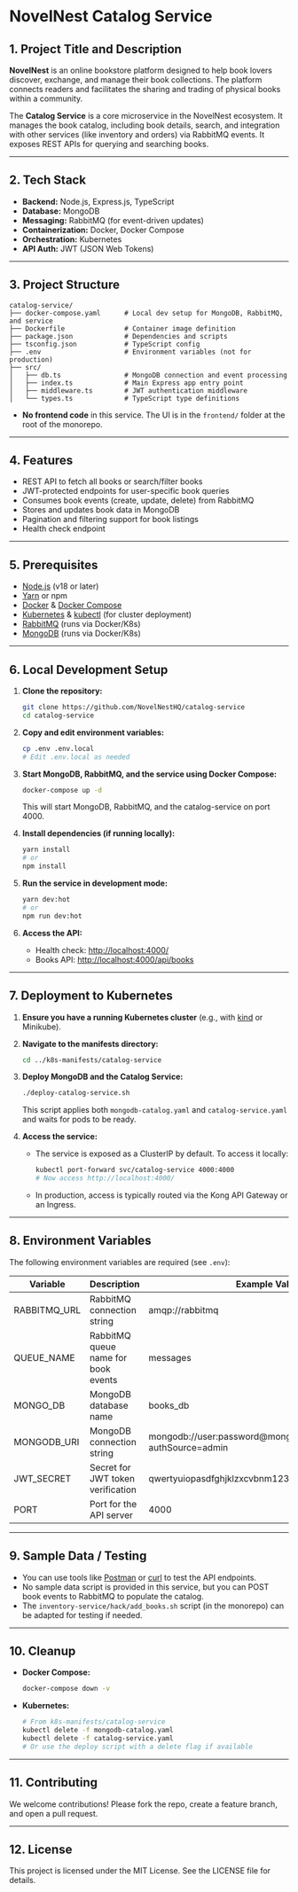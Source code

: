 # NovelNest Catalog Service

## 1. Project Title and Description

**NovelNest** is an online bookstore platform designed to help book lovers discover, exchange, and manage their book collections. The platform connects readers and facilitates the sharing and trading of physical books within a community.

The **Catalog Service** is a core microservice in the NovelNest ecosystem. It manages the book catalog, including book details, search, and integration with other services (like inventory and orders) via RabbitMQ events. It exposes REST APIs for querying and searching books.

---

## 2. Tech Stack

- **Backend:** Node.js, Express.js, TypeScript
- **Database:** MongoDB
- **Messaging:** RabbitMQ (for event-driven updates)
- **Containerization:** Docker, Docker Compose
- **Orchestration:** Kubernetes
- **API Auth:** JWT (JSON Web Tokens)

---

## 3. Project Structure

```
catalog-service/
├── docker-compose.yaml      # Local dev setup for MongoDB, RabbitMQ, and service
├── Dockerfile               # Container image definition
├── package.json             # Dependencies and scripts
├── tsconfig.json            # TypeScript config
├── .env                     # Environment variables (not for production)
├── src/
│   ├── db.ts                # MongoDB connection and event processing
│   ├── index.ts             # Main Express app entry point
│   ├── middleware.ts        # JWT authentication middleware
│   └── types.ts             # TypeScript type definitions
```

- **No frontend code** in this service. The UI is in the `frontend/` folder at the root of the monorepo.

---

## 4. Features

- REST API to fetch all books or search/filter books
- JWT-protected endpoints for user-specific book queries
- Consumes book events (create, update, delete) from RabbitMQ
- Stores and updates book data in MongoDB
- Pagination and filtering support for book listings
- Health check endpoint

---

## 5. Prerequisites

- [Node.js](https://nodejs.org/) (v18 or later)
- [Yarn](https://yarnpkg.com/) or npm
- [Docker](https://www.docker.com/get-started) & [Docker Compose](https://docs.docker.com/compose/)
- [Kubernetes](https://kubernetes.io/) & [kubectl](https://kubernetes.io/docs/tasks/tools/) (for cluster deployment)
- [RabbitMQ](https://www.rabbitmq.com/) (runs via Docker/K8s)
- [MongoDB](https://www.mongodb.com/) (runs via Docker/K8s)

---

## 6. Local Development Setup

1. **Clone the repository:**

   ```bash
   git clone https://github.com/NovelNestHQ/catalog-service
   cd catalog-service
   ```

2. **Copy and edit environment variables:**

   ```bash
   cp .env .env.local
   # Edit .env.local as needed
   ```

3. **Start MongoDB, RabbitMQ, and the service using Docker Compose:**

   ```bash
   docker-compose up -d
   ```

   This will start MongoDB, RabbitMQ, and the catalog-service on port 4000.

4. **Install dependencies (if running locally):**

   ```bash
   yarn install
   # or
   npm install
   ```

5. **Run the service in development mode:**

   ```bash
   yarn dev:hot
   # or
   npm run dev:hot
   ```

6. **Access the API:**
   - Health check: [http://localhost:4000/](http://localhost:4000/)
   - Books API: [http://localhost:4000/api/books](http://localhost:4000/api/books)

---

## 7. Deployment to Kubernetes

1. **Ensure you have a running Kubernetes cluster** (e.g., with [kind](https://kind.sigs.k8s.io/) or Minikube).

2. **Navigate to the manifests directory:**

   ```bash
   cd ../k8s-manifests/catalog-service
   ```

3. **Deploy MongoDB and the Catalog Service:**

   ```bash
   ./deploy-catalog-service.sh
   ```

   This script applies both `mongodb-catalog.yaml` and `catalog-service.yaml` and waits for pods to be ready.

4. **Access the service:**
   - The service is exposed as a ClusterIP by default. To access it locally:

     ```bash
     kubectl port-forward svc/catalog-service 4000:4000
     # Now access http://localhost:4000/
     ```

   - In production, access is typically routed via the Kong API Gateway or an Ingress.

---

## 8. Environment Variables

The following environment variables are required (see `.env`):

| Variable        | Description                                 | Example Value                                      |
|-----------------|---------------------------------------------|----------------------------------------------------|
| RABBITMQ_URL    | RabbitMQ connection string                  | amqp://rabbitmq                                    |
| QUEUE_NAME      | RabbitMQ queue name for book events         | messages                                           |
| MONGO_DB        | MongoDB database name                       | books_db                                           |
| MONGODB_URI     | MongoDB connection string                   | mongodb://user:password@mongodb:27017/books_db?authSource=admin |
| JWT_SECRET      | Secret for JWT token verification           | qwertyuiopasdfghjklzxcvbnm123456                   |
| PORT            | Port for the API server                     | 4000                                               |

---

## 9. Sample Data / Testing

- You can use tools like [Postman](https://www.postman.com/) or [curl](https://curl.se/) to test the API endpoints.
- No sample data script is provided in this service, but you can POST book events to RabbitMQ to populate the catalog.
- The `inventory-service/hack/add_books.sh` script (in the monorepo) can be adapted for testing if needed.

---

## 10. Cleanup

- **Docker Compose:**

  ```bash
  docker-compose down -v
  ```

- **Kubernetes:**

  ```bash
  # From k8s-manifests/catalog-service
  kubectl delete -f mongodb-catalog.yaml
  kubectl delete -f catalog-service.yaml
  # Or use the deploy script with a delete flag if available
  ```

---

## 11. Contributing

We welcome contributions! Please fork the repo, create a feature branch, and open a pull request.

---

## 12. License

This project is licensed under the MIT License. See the LICENSE file for details.
